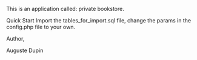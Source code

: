 This is an application called: private bookstore.

Quick Start
Import the tables_for_import.sql file, change the params in the config.php file to your own.


Author,

Auguste Dupin


